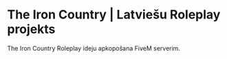 # The Iron Country | Latviešu Roleplay projekts
The Iron Country Roleplay ideju apkopošana FiveM serverim.
